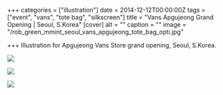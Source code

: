 +++
categories = ["illustration"]
date = 2014-12-12T00:00:00Z
tags = ["event", "vans", "tote bag", "silkscreen"]
title = "Vans Apgujeong Grand Opening | Seoul, S.Korea"
[cover]
alt = ""
caption = ""
image = "/rob_green_mmint_seoul_vans_apgujeong_tote_bag_opti.jpg"

+++
Illustration for Apgujeong Vans Store grand opening, Seoul, S.Korea.

![](/rob_green_mmint_seoul_vans_apgujeong_tote_bag_opti_02.jpg)

![](/rob_green_mmint_seoul_vans_apgujeong_tote_bag_opti_03.jpg)

![](/rob_green_mmint_seoul_vans_apgujeong_tote_bag_opti_04.jpg)